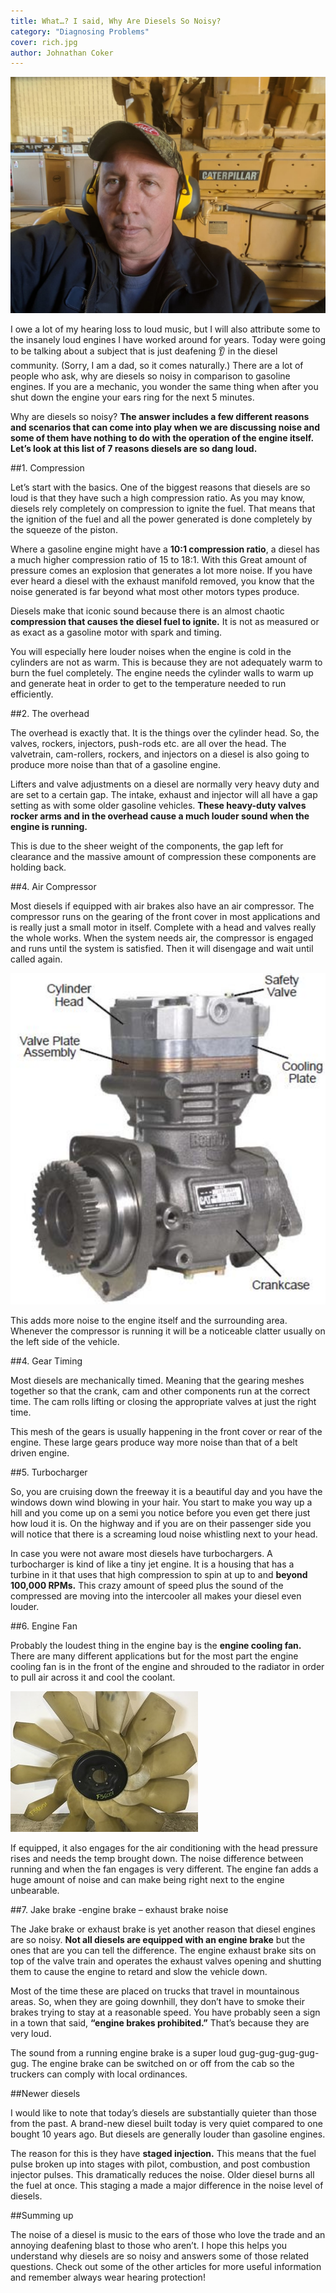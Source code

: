 ```yaml
---
title: What…? I said, Why Are Diesels So Noisy?
category: "Diagnosing Problems"
cover: rich.jpg
author: Johnathan Coker
---
```


![unsplash.com](./rich.jpg)


I owe a lot of my hearing loss to loud music, but I will also attribute some to the insanely loud engines I have worked around for years. Today were going to be talking about a subject that is just deafening 👂 in the diesel community. (Sorry, I am a dad, so it comes naturally.) There are a lot of people who ask, why are diesels so noisy in comparison to gasoline engines. If you are a mechanic, you wonder the same thing when after you shut down the engine your ears ring for the next 5 minutes. 

Why are diesels so noisy? **The answer includes a few different reasons and scenarios that can come into play when we are discussing noise and some of them have nothing to do with the operation of the engine itself. Let’s look at this list of 7 reasons diesels are so dang loud.**


##1. Compression

Let’s start with the basics. One of the biggest reasons that diesels are so loud is that they have such a high compression ratio. As you may know, diesels rely completely on compression to ignite the fuel. That means that the ignition of the fuel and all the power generated is done completely by the squeeze of the piston.

Where a gasoline engine might have a **10:1 compression ratio**, a diesel has a much higher compression ratio of 15 to 18:1. With this Great amount of pressure comes an explosion that generates a lot more noise. If you have ever heard a diesel with the exhaust manifold removed, you know that the noise generated is far beyond what most other motors types produce. 

Diesels make that iconic sound because there is an almost chaotic **compression that causes the diesel fuel to ignite.** It is not as measured or as exact as a gasoline motor with spark and timing. 

You will especially here louder noises when the engine is cold in the cylinders are not as warm. This is because they are not adequately warm to burn the fuel completely. The engine needs the cylinder walls to warm up and generate heat in order to get to the temperature needed to run efficiently. 

##2. The overhead

The overhead is exactly that. It is the things over the cylinder head. So, the valves, rockers, injectors, push-rods etc. are all over the head. The valvetrain, cam-rollers, rockers, and injectors on a diesel is also going to produce more noise than that of a gasoline engine. 

Lifters and valve adjustments on a diesel are normally very heavy duty and are set to a certain gap. The intake, exhaust and injector will all have a gap setting as with some older gasoline vehicles. **These heavy-duty valves rocker arms and in the overhead cause a much louder sound when the engine is running.**

This is due to the sheer weight of the components, the gap left for clearance and the massive amount of compression these components are holding back. 

##4. Air Compressor 

Most diesels if equipped with air brakes also have an air compressor. The compressor runs on the gearing of the front cover in most applications and is really just a small motor in itself. Complete with a head and valves really the whole works. When the system needs air, the compressor is engaged and runs until the system is satisfied. Then it will disengage and wait until called again. 

![ac](./ac.png)

This adds more noise to the engine itself and the surrounding area. Whenever the compressor is running it will be a noticeable clatter usually on the left side of the vehicle. 

##4. Gear Timing

Most diesels are mechanically timed. Meaning that the gearing meshes together so that the crank, cam and other components run at the correct time. The cam rolls lifting or closing the appropriate valves at just the right time. 

This mesh of the gears is usually happening in the front cover or rear of the engine. These large gears produce way more noise than that of a belt driven engine.

##5. Turbocharger

So, you are cruising down the freeway it is a beautiful day and you have the windows down wind blowing in your hair. You start to make you way up a hill and you come up on a semi you notice before you even get there just how loud it is. On the highway and if you are on their passenger side you will notice that there is a screaming loud noise whistling next to your head.

In case you were not aware most diesels have turbochargers. A turbocharger is kind of like a tiny jet engine. It is a housing that has a turbine in it that uses that high compression to spin at up to and **beyond 100,000 RPMs.** This crazy amount of speed plus the sound of the compressed are moving into the intercooler all makes your diesel even louder.   

##6. Engine Fan

Probably the loudest thing in the engine bay is the **engine cooling fan.** There are many different applications but for the most part the engine cooling fan is in the front of the engine and shrouded to the radiator in order to pull air across it and cool the coolant. 

![fan](./isx.jpg)

If equipped, it also engages for the air conditioning with the head pressure rises and needs the temp brought down. The noise difference between running and when the fan engages is very different. The engine fan adds a huge amount of noise and can make being right next to the engine unbearable. 



##7. Jake brake -engine brake – exhaust brake noise

The Jake brake or exhaust brake is yet another reason that diesel engines are so noisy. **Not all diesels are equipped with an engine brake** but the ones that are you can tell the difference. The engine exhaust brake sits on top of the valve train and operates the exhaust valves opening and shutting them to cause the engine to retard and slow the vehicle down.

Most of the time these are placed on trucks that travel in mountainous areas. So, when they are going downhill, they don’t have to smoke their brakes trying to stay at a reasonable speed. You have probably seen a sign in a town that said, **“engine brakes prohibited.”** That’s because they are very loud.

The sound from a running engine brake is a super loud gug-gug-gug-gug-gug. The engine brake can be switched on or off from the cab so the truckers can comply with local ordinances.  

##Newer diesels

I would like to note that today’s diesels are substantially quieter than those from the past. A brand-new diesel built today is very quiet compared to one bought 10 years ago. But diesels are generally louder than gasoline engines.

The reason for this is they have **staged injection.** This means that the fuel pulse broken up into stages with pilot, combustion, and post combustion injector pulses. This dramatically reduces the noise. Older diesel burns all the fuel at once. This staging a made a major difference in the noise level of diesels. 



##Summing up

The noise of a diesel is music to the ears of those who love the trade and an annoying deafening blast to those who aren’t. I hope this helps you understand why diesels are so noisy and answers some of those related questions. Check out some of the other articles for more useful information and remember always wear hearing protection!
